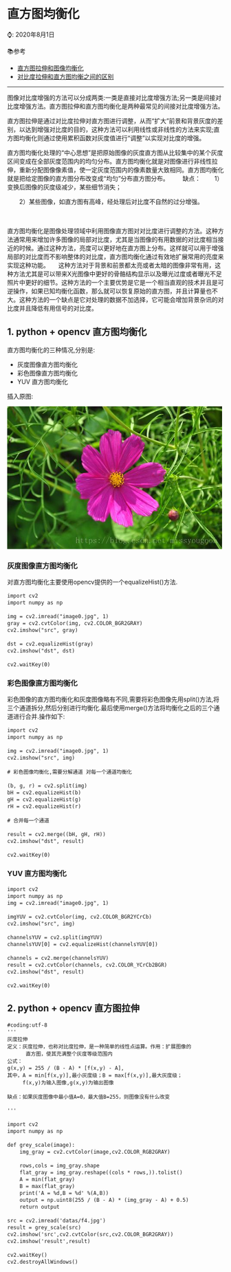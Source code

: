 # 直方图均衡化

⌚️: 2020年8月1日

📚参考

- [直方图拉伸和图像均衡化](https://www.zhihu.com/column/p/31213741)
- [对比度拉伸和直方图均衡之间的区别](https://www.codenong.com/41118808/)

---

图像对比度增强的方法可以分成两类:一类是直接对比度增强方法;另一类是间接对比度增强方法。直方图拉伸和直方图均衡化是两种最常见的间接对比度增强方法。

直方图拉伸是通过对比度拉伸对直方图进行调整，从而“扩大”前景和背景灰度的差别，以达到增强对比度的目的，这种方法可以利用线性或非线性的方法来实现;直方图均衡化则通过使用累积函数对灰度值进行“调整”以实现对比度的增强。

直方图均衡化处理的“中心思想”是把原始图像的灰度直方图从比较集中的某个灰度区间变成在全部灰度范围内的均匀分布。直方图均衡化就是对图像进行非线性拉伸，重新分配图像像素值，使一定灰度范围内的像素数量大致相同。直方图均衡化就是把给定图像的直方图分布改变成“均匀”分布直方图分布。
　　缺点： 
　　1）变换后图像的灰度级减少，某些细节消失； 

　　2）某些图像，如直方图有高峰，经处理后对比度不自然的过分增强。 

　　

直方图均衡化是图像处理领域中利用图像直方图对对比度进行调整的方法。这种方法通常用来增加许多图像的局部对比度，尤其是当图像的有用数据的对比度相当接近的时候。通过这种方法，亮度可以更好地在直方图上分布。这样就可以用于增强局部的对比度而不影响整体的对比度，直方图均衡化通过有效地扩展常用的亮度来实现这种功能。　　这种方法对于背景和前景都太亮或者太暗的图像非常有用，这种方法尤其是可以带来X光图像中更好的骨骼结构显示以及曝光过度或者曝光不足照片中更好的细节。这种方法的一个主要优势是它是一个相当直观的技术并且是可逆操作，如果已知均衡化函数，那么就可以恢复原始的直方图，并且计算量也不大。这种方法的一个缺点是它对处理的数据不加选择，它可能会增加背景杂讯的对比度并且降低有用信号的对比度。



## 1. python + opencv 直方图均衡化

直方图均衡化的三种情况,分别是:

- 灰度图像直方图均衡化
- 彩色图像直方图均衡化
- YUV 直方图均衡化

插入原图:

![原图](imgs/uuu.png)

### 灰度图像直方图均衡化

对直方图均衡化主要使用opencv提供的一个equalizeHist()方法.

```
import cv2
import numpy as np

img = cv2.imread("image0.jpg", 1)
gray = cv2.cvtColor(img, cv2.COLOR_BGR2GRAY)
cv2.imshow("src", gray)

dst = cv2.equalizeHist(gray)
cv2.imshow("dst", dst)

cv2.waitKey(0)
```




### 彩色图像直方图均衡化

彩色图像的直方图均衡化和灰度图像略有不同,需要将彩色图像先用split()方法,将三个通道拆分,然后分别进行均衡化.最后使用merge()方法将均衡化之后的三个通道进行合并.操作如下:

```
import cv2
import numpy as np

img = cv2.imread("image0.jpg", 1)
cv2.imshow("src", img)

# 彩色图像均衡化,需要分解通道 对每一个通道均衡化

(b, g, r) = cv2.split(img)
bH = cv2.equalizeHist(b)
gH = cv2.equalizeHist(g)
rH = cv2.equalizeHist(r)

# 合并每一个通道

result = cv2.merge((bH, gH, rH))
cv2.imshow("dst", result)

cv2.waitKey(0)
```



### YUV 直方图均衡化

```
import cv2
import numpy as np
img = cv2.imread("image0.jpg", 1)

imgYUV = cv2.cvtColor(img, cv2.COLOR_BGR2YCrCb)
cv2.imshow("src", img)

channelsYUV = cv2.split(imgYUV)
channelsYUV[0] = cv2.equalizeHist(channelsYUV[0])

channels = cv2.merge(channelsYUV)
result = cv2.cvtColor(channels, cv2.COLOR_YCrCb2BGR)
cv2.imshow("dst", result)

cv2.waitKey(0)
```

## 2. python + opencv 直方图拉伸

```
#coding:utf-8
'''
灰度拉伸
定义：灰度拉伸，也称对比度拉伸，是一种简单的线性点运算。作用：扩展图像的
      直方图，使其充满整个灰度等级范围内
公式：
g(x,y) = 255 / (B - A) * [f(x,y) - A],
其中，A = min[f(x,y)],最小灰度级；B = max[f(x,y)],最大灰度级；
     f(x,y)为输入图像,g(x,y)为输出图像

缺点：如果灰度图像中最小值A=0，最大值B=255，则图像没有什么改变

'''

import cv2
import numpy as np

def grey_scale(image):
    img_gray = cv2.cvtColor(image,cv2.COLOR_RGB2GRAY)
    
    rows,cols = img_gray.shape
    flat_gray = img_gray.reshape((cols * rows,)).tolist()
    A = min(flat_gray)
    B = max(flat_gray)
    print('A = %d,B = %d' %(A,B))
    output = np.uint8(255 / (B - A) * (img_gray - A) + 0.5)
    return output

src = cv2.imread('datas/f4.jpg')
result = grey_scale(src)
cv2.imshow('src',cv2.cvtColor(src,cv2.COLOR_BGR2GRAY))
cv2.imshow('result',result)

cv2.waitKey()
cv2.destroyAllWindows()
```

